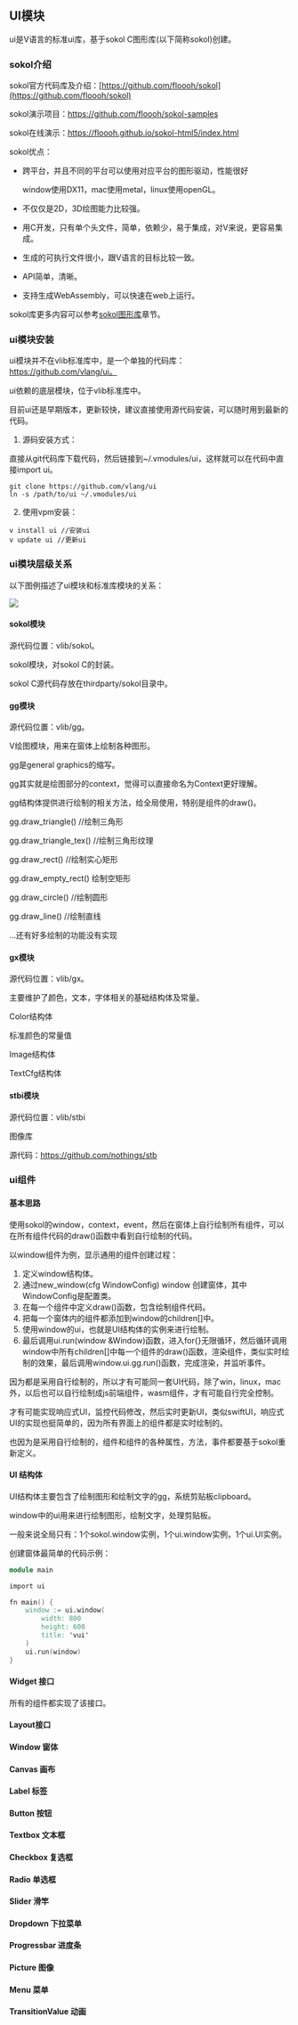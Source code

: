 ## UI模块

ui是V语言的标准ui库，基于sokol C图形库(以下简称sokol)创建。

### sokol介绍

sokol官方代码库及介绍：[https://github.com/floooh/sokol](https://github.com/floooh/sokol)

sokol演示项目：https://github.com/floooh/sokol-samples

sokol在线演示：https://floooh.github.io/sokol-html5/index.html

sokol优点：

- 跨平台，并且不同的平台可以使用对应平台的图形驱动，性能很好

  window使用DX11，mac使用metal，linux使用openGL。

- 不仅仅是2D，3D绘图能力比较强。

- 用C开发，只有单个头文件，简单，依赖少，易于集成，对V来说，更容易集成。

- 生成的可执行文件很小，跟V语言的目标比较一致。

- API简单，清晰。

- 支持生成WebAssembly，可以快速在web上运行。

sokol库更多内容可以参考[sokol图形库](sokol.md)章节。

### ui模块安装

ui模块并不在vlib标准库中，是一个单独的代码库：https://github.com/vlang/ui。

ui依赖的底层模块，位于vlib标准库中。

目前ui还是早期版本，更新较快，建议直接使用源代码安装，可以随时用到最新的代码。

1. 源码安装方式：

直接从git代码库下载代码，然后链接到~/.vmodules/ui，这样就可以在代码中直接import ui。

```
git clone https://github.com/vlang/ui
ln -s /path/to/ui ~/.vmodules/ui
```

2. 使用vpm安装：


```
v install ui //安装ui
v update ui	//更新ui
```

### ui模块层级关系

以下图例描述了ui模块和标准库模块的关系：

![](gui.assets/image-20211023153042719.png)

#### sokol模块

源代码位置：vlib/sokol。

sokol模块，对sokol C的封装。

sokol C源代码存放在thirdparty/sokol目录中。

#### gg模块

源代码位置：vlib/gg。

V绘图模块，用来在窗体上绘制各种图形。

gg是general graphics的缩写。

gg其实就是绘图部分的context，觉得可以直接命名为Context更好理解。

gg结构体提供进行绘制的相关方法，给全局使用，特别是组件的draw()。

gg.draw_triangle() //绘制三角形

gg.draw_triangle_tex() //绘制三角形纹理

gg.draw_rect()	//绘制实心矩形

gg.draw_empty_rect()	绘制空矩形

gg.draw_circle()	//绘制圆形

gg.draw_line()	//绘制直线

...还有好多绘制的功能没有实现

#### gx模块

源代码位置：vlib/gx。

主要维护了颜色，文本，字体相关的基础结构体及常量。

Color结构体

标准颜色的常量值

Image结构体

TextCfg结构体

#### stbi模块

源代码位置：vlib/stbi

图像库

源代码：https://github.com/nothings/stb

### ui组件

#### 基本思路

使用sokol的window，context，event，然后在窗体上自行绘制所有组件，可以在所有组件代码的draw()函数中看到自行绘制的代码。

以window组件为例，显示通用的组件创建过程：

1. 定义window结构体。
2. 通过new_window(cfg WindowConfig) window 创建窗体，其中WindowConfig是配置类。
3. 在每一个组件中定义draw()函数，包含绘制组件代码。
4. 把每一个窗体内的组件都添加到window的children[]中。
5. 使用window的ui，也就是UI结构体的实例来进行绘制。
6. 最后调用ui.run(window &Window)函数，进入for{}无限循环，然后循环调用window中所有children[]中每一个组件的draw()函数，渲染组件，类似实时绘制的效果，最后调用window.ui.gg.run()函数，完成渲染，并监听事件。

因为都是采用自行绘制的，所以才有可能同一套UI代码，除了win，linux，mac外，以后也可以自行绘制成js前端组件，wasm组件，才有可能自行完全控制。

才有可能实现响应式UI，监控代码修改，然后实时更新UI，类似swiftUI，响应式UI的实现也挺简单的，因为所有界面上的组件都是实时绘制的。

也因为是采用自行绘制的，组件和组件的各种属性，方法，事件都要基于sokol重新定义。

#### UI 结构体

UI结构体主要包含了绘制图形和绘制文字的gg，系统剪贴板clipboard。

window中的ui用来进行绘制图形，绘制文字，处理剪贴板。

一般来说全局只有：1个sokol.window实例，1个ui.window实例，1个ui.UI实例。

创建窗体最简单的代码示例：

```v
module main

import ui

fn main() {
	window := ui.window(
		width: 800
		height: 600
		title: 'vui'
	)
	ui.run(window)
}
```



#### Widget 接口

所有的组件都实现了该接口。

#### Layout接口



#### Window 窗体



#### Canvas 画布



#### Label 标签



#### Button 按钮



#### Textbox 文本框



#### Checkbox  复选框



#### Radio 单选框



#### Slider 滑竿



#### Dropdown 下拉菜单



#### Progressbar 进度条



#### Picture 图像



#### Menu 菜单



#### TransitionValue 动画

